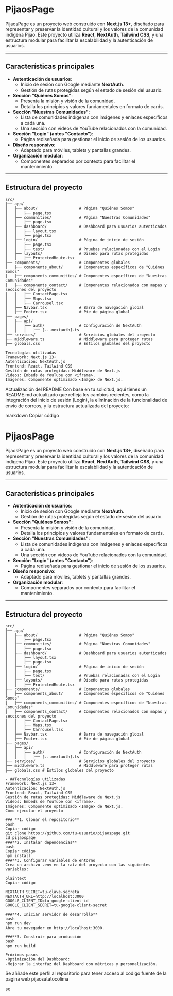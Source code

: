 # PijaosPage

PijaosPage es un proyecto web construido con **Next.js 13+**, diseñado para representar y preservar la identidad cultural y los valores de la comunidad indígena Pijao. Este proyecto utiliza **React**, **NextAuth**, **Tailwind CSS**, y una estructura modular para facilitar la escalabilidad y la autenticación de usuarios.

---

## **Características principales**

- **Autenticación de usuarios**:
  - Inicio de sesión con Google mediante **NextAuth**.
  - Gestión de rutas protegidas según el estado de sesión del usuario.
- **Sección "Quiénes Somos"**:
  - Presenta la misión y visión de la comunidad.
  - Detalla los principios y valores fundamentales en formato de cards.
- **Sección "Nuestras Comunidades"**:
  - Lista de comunidades indígenas con imágenes y enlaces específicos a cada una.
  - Una sección con videos de YouTube relacionados con la comunidad.
- **Sección "Login" (antes "Contacto")**:
  - Página rediseñada para gestionar el inicio de sesión de los usuarios.
- **Diseño responsivo**:
  - Adaptado para móviles, tablets y pantallas grandes.
- **Organización modular**:
  - Componentes separados por contexto para facilitar el mantenimiento.

---

## **Estructura del proyecto**

```plaintext
src/
├── app/
│   ├── about/                  # Página "Quiénes Somos"
│   │   ├── page.tsx
│   ├── communities/            # Página "Nuestras Comunidades"
│   │   ├── page.tsx
│   ├── dashboard/              # Dashboard para usuarios autenticados
│   │   ├── layout.tsx
│   │   ├── page.tsx
│   ├── login/                  # Página de inicio de sesión
│   │   ├── page.tsx
│   │   ├── test/               # Pruebas relacionadas con el Login
│   ├── layouts/                # Diseño para rutas protegidas
│   │   ├── ProtectedRoute.tsx
├── components/                 # Componentes globales
│   ├── components_about/       # Componentes específicos de "Quiénes Somos"
│   ├── components_communities/ # Componentes específicos de "Nuestras Comunidades"
│   ├── components_contact/     # Componentes relacionados con mapas y secciones del proyecto
│   │   ├── ContactPage.tsx
│   │   ├── Maps.tsx
│   │   ├── Carrousel.tsx
│   ├── Navbar.tsx              # Barra de navegación global
│   ├── Footer.tsx              # Pie de página global
├── pages/
│   ├── api/
│   │   ├── auth/               # Configuración de NextAuth
│   │   │   ├── [...nextauth].ts
├── services/                   # Servicios globales del proyecto
├── middleware.ts               # Middleware para proteger rutas
├── globals.css                 # Estilos globales del proyecto

Tecnologías utilizadas
Framework: Next.js 13+
Autenticación: NextAuth.js
Frontend: React, Tailwind CSS
Gestión de rutas protegidas: Middleware de Next.js
Videos: Embeds de YouTube con <iframe>.
Imágenes: Componente optimizado <Image> de Next.js.
```

Actualización del README
Con base en tu solicitud, aquí tienes un README.md actualizado que refleja los cambios recientes, como la integración del inicio de sesión (Login), la eliminación de la funcionalidad de envío de correos, y la estructura actualizada del proyecto:

markdown
Copiar código

# PijaosPage

PijaosPage es un proyecto web construido con **Next.js 13+**, diseñado para representar y preservar la identidad cultural y los valores de la comunidad indígena Pijao. Este proyecto utiliza **React**, **NextAuth**, **Tailwind CSS**, y una estructura modular para facilitar la escalabilidad y la autenticación de usuarios.

---

## **Características principales**

- **Autenticación de usuarios**:
  - Inicio de sesión con Google mediante **NextAuth**.
  - Gestión de rutas protegidas según el estado de sesión del usuario.
- **Sección "Quiénes Somos"**:
  - Presenta la misión y visión de la comunidad.
  - Detalla los principios y valores fundamentales en formato de cards.
- **Sección "Nuestras Comunidades"**:
  - Lista de comunidades indígenas con imágenes y enlaces específicos a cada una.
  - Una sección con videos de YouTube relacionados con la comunidad.
- **Sección "Login" (antes "Contacto")**:
  - Página rediseñada para gestionar el inicio de sesión de los usuarios.
- **Diseño responsivo**:
  - Adaptado para móviles, tablets y pantallas grandes.
- **Organización modular**:
  - Componentes separados por contexto para facilitar el mantenimiento.

---

## **Estructura del proyecto**

```plaintext
src/
├── app/
│   ├── about/                  # Página "Quiénes Somos"
│   │   ├── page.tsx
│   ├── communities/            # Página "Nuestras Comunidades"
│   │   ├── page.tsx
│   ├── dashboard/              # Dashboard para usuarios autenticados
│   │   ├── layout.tsx
│   │   ├── page.tsx
│   ├── login/                  # Página de inicio de sesión
│   │   ├── page.tsx
│   │   ├── test/               # Pruebas relacionadas con el Login
│   ├── layouts/                # Diseño para rutas protegidas
│   │   ├── ProtectedRoute.tsx
├── components/                 # Componentes globales
│   ├── components_about/       # Componentes específicos de "Quiénes Somos"
│   ├── components_communities/ # Componentes específicos de "Nuestras Comunidades"
│   ├── components_contact/     # Componentes relacionados con mapas y secciones del proyecto
│   │   ├── ContactPage.tsx
│   │   ├── Maps.tsx
│   │   ├── Carrousel.tsx
│   ├── Navbar.tsx              # Barra de navegación global
│   ├── Footer.tsx              # Pie de página global
├── pages/
│   ├── api/
│   │   ├── auth/               # Configuración de NextAuth
│   │   │   ├── [...nextauth].ts
├── services/                   # Servicios globales del proyecto
├── middleware.ts               # Middleware para proteger rutas
├── globals.css # Estilos globales del proyecto

- ##Tecnologías utilizadas
Framework: Next.js 13+
Autenticación: NextAuth.js
Frontend: React, Tailwind CSS
Gestión de rutas protegidas: Middleware de Next.js
Videos: Embeds de YouTube con <iframe>.
Imágenes: Componente optimizado <Image> de Next.js.
Cómo ejecutar el proyecto

### **1. Clonar el repositorio**
bash
Copiar código
git clone https://github.com/tu-usuario/pijaospage.git
cd pijaospage
###**2. Instalar dependencias**
bash
Copiar código
npm install
###**3. Configurar variables de entorno
Crea un archivo .env en la raíz del proyecto con las siguientes variables:

plaintext
Copiar código

NEXTAUTH_SECRET=tu-clave-secreta
NEXTAUTH_URL=http://localhost:3000
GOOGLE_CLIENT_ID=tu-google-client-id
GOOGLE_CLIENT_SECRET=tu-google-client-secret

###**4. Iniciar servidor de desarrollo**
bash
npm run dev
Abre tu navegador en http://localhost:3000.

###**5. Construir para producción
bash
npm run build

Próximos pasos
-Optimización del Dashboard:
-Mejorar la interfaz del Dashboard con métricas y personalización.
```
Se aññade este perfil al repositorio para tener acceso al codigo fuente de la pagina web pijaosatatocolima



se
